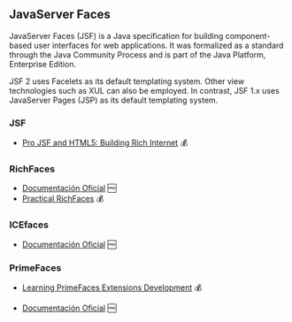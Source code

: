 ## JavaServer Faces

JavaServer Faces (JSF) is a Java specification for building component-based user interfaces for web applications.
It was formalized as a standard through the Java Community Process and is part of the Java Platform, Enterprise Edition.

JSF 2 uses Facelets as its default templating system. Other view technologies such as XUL can also be employed. 
In contrast, JSF 1.x uses JavaServer Pages (JSP) as its default templating system.


### JSF
* [Pro JSF and HTML5: Building Rich Internet](http://www.amazon.com/Pro-JSF-HTML5-Building-Components-ebook/dp/B00DREFPAQ/ref=sr_1_5?ie=UTF8&qid=1397066877&sr=8-5) :moneybag:


### RichFaces
* [Documentación Oficial](http://docs.jboss.org/richfaces/latest_4_2_X/Developer_Guide/en-US/html/ "RichFaces 4 - Tutorial Oficial") :free:
* [Practical RichFaces](http://www.amazon.com/Practical-RichFaces-Max-Katz-ebook/dp/B005PZ09HY/ref=sr_1_1?ie=UTF8&qid=1397066877&sr=8-1 "Practical RichFaces - Amazon") :moneybag:


### ICEfaces
* [Documentación Oficial](http://www.icesoft.org/wiki/display/ICE/ICEfaces+Documentation "ICEfaces 3x - Documentación Oficial") :free:


### PrimeFaces
* [Learning PrimeFaces Extensions Development](http://www.amazon.com/Learning-PrimeFaces-Extensions-Development-Sudheer-ebook/dp/B00JAAW112/ref=sr_1_4?ie=UTF8&qid=1397067152&sr=8-4) :moneybag:

* [Documentación Oficial](http://primefaces.googlecode.com/files/primefaces_users_guide_4_0_edtn2.pdf "PrimeFaces 4 - Documentación Oficial") :free:


